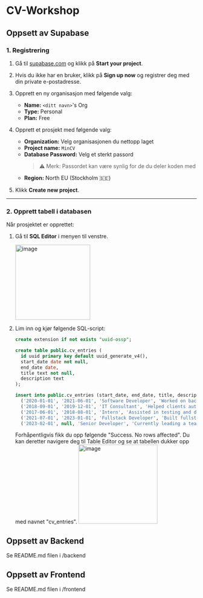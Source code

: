 # CV-Workshop

## Oppsett av Supabase

### 1. Registrering

1. Gå til [supabase.com](https://supabase.com) og klikk på **Start your project**.
2. Hvis du ikke har en bruker, klikk på **Sign up now** og registrer deg med din private e-postadresse.
3. Opprett en ny organisasjon med følgende valg:

   - **Name:** `<ditt navn>`'s Org
   - **Type:** Personal
   - **Plan:** Free

4. Opprett et prosjekt med følgende valg:

   - **Organization:** Velg organisasjonen du nettopp laget
   - **Project name:** `MinCV`
   - **Database Password:** Velg et sterkt passord
     > ⚠️ Merk: Passordet kan være synlig for de du deler koden med
   - **Region:** North EU (Stockholm 🇸🇪)

5. Klikk **Create new project**.

---

### 2. Opprett tabell i databasen

Når prosjektet er opprettet:

1. Gå til **SQL Editor** i menyen til venstre.
   
   <img width="198" alt="image" src="https://github.com/user-attachments/assets/f142de17-f862-4e47-bdad-7229ffbe1804" />

3. Lim inn og kjør følgende SQL-script:

   ```sql
   create extension if not exists "uuid-ossp";

   create table public.cv_entries (
     id uuid primary key default uuid_generate_v4(),
     start_date date not null,
     end_date date,
     title text not null,
     description text
   );

   insert into public.cv_entries (start_date, end_date, title, description) values
     ('2020-01-01', '2021-06-01', 'Software Developer', 'Worked on backend systems using C# and .NET.'),
     ('2018-09-01', '2019-12-01', 'IT Consultant', 'Helped clients automate processes using web apps.'),
     ('2017-06-01', '2018-08-01', 'Intern', 'Assisted in testing and documentation at a tech startup.'),
     ('2021-07-01', '2023-01-01', 'Fullstack Developer', 'Built fullstack apps with React and .NET Core.'),
     ('2023-02-01', null, 'Senior Developer', 'Currently leading a team developing a SaaS product.');
   ```

   Forhåpentligvis fikk du opp følgende "Success. No rows affected". Du kan deretter navigere deg til Table Editor og se at tabellen dukker opp med navnet "cv_entries".
   <img width="209" alt="image" src="https://github.com/user-attachments/assets/0429a191-6ad5-4c86-97b1-e8c84f3bfdb0" />


## Oppsett av Backend

Se README.md filen i /backend

## Oppsett av Frontend

Se README.md filen i /frontend
